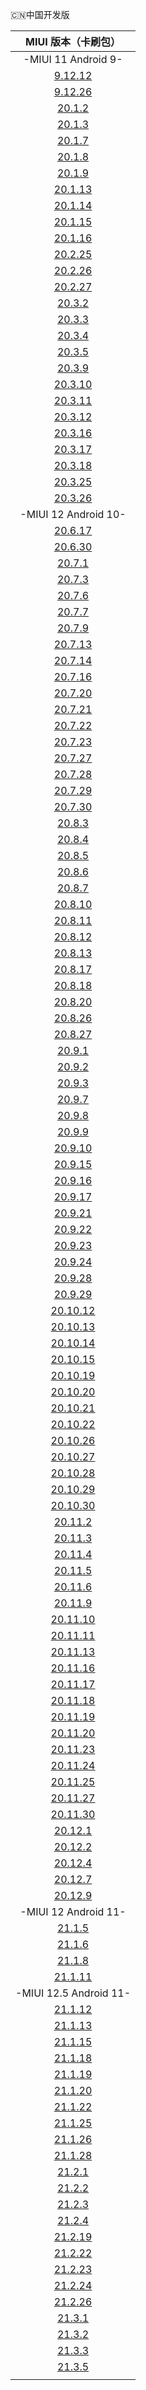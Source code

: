 🇨🇳中国开发版

| MIUI 版本（卡刷包） |
| :------: |
| -MIUI 11 Android 9- |
| [9.12.12](https://bigota.d.miui.com/9.12.12/miui_GINKGO_9.12.12_b085b46872_9.0.zip)    |
| [9.12.26](https://bigota.d.miui.com/9.12.26/miui_GINKGO_9.12.26_cb1d70c6f9_9.0.zip)    |
| [20.1.2](https://bigota.d.miui.com/20.1.2/miui_GINKGO_20.1.2_55eef1616e_9.0.zip)    |
| [20.1.3](https://bigota.d.miui.com/20.1.3/miui_GINKGO_20.1.3_c262a882cc_9.0.zip)    |
| [20.1.7](https://bigota.d.miui.com/20.1.7/miui_GINKGO_20.1.7_bdfb2ff8bb_9.0.zip)    |
| [20.1.8](https://bigota.d.miui.com/20.1.8/miui_GINKGO_20.1.8_45b34b89fe_9.0.zip)    |
| [20.1.9](https://bigota.d.miui.com/20.1.9/miui_GINKGO_20.1.9_762f051143_9.0.zip)    |
| [20.1.13](https://bigota.d.miui.com/20.1.13/miui_GINKGO_20.1.13_68fbdf746a_9.0.zip)    |
| [20.1.14](https://bigota.d.miui.com/20.1.14/miui_GINKGO_20.1.14_819bdf90dd_9.0.zip)    |
| [20.1.15](https://bigota.d.miui.com/20.1.15/miui_GINKGO_20.1.15_8991f3c44f_9.0.zip)    |
| [20.1.16](https://bigota.d.miui.com/20.1.16/miui_GINKGO_20.1.16_1b7294bdbb_9.0.zip)    |
| [20.2.25](https://bigota.d.miui.com/20.2.25/miui_GINKGO_20.2.25_1e06541c57_9.0.zip)    |
| [20.2.26](https://bigota.d.miui.com/20.2.26/miui_GINKGO_20.2.26_1a7b7a78bd_9.0.zip)    |
| [20.2.27](https://bigota.d.miui.com/20.2.27/miui_GINKGO_20.2.27_1c30fddd73_9.0.zip)    |
| [20.3.2](https://bigota.d.miui.com/20.3.2/miui_GINKGO_20.3.2_10f9c8fbff_9.0.zip)    |
| [20.3.3](https://bigota.d.miui.com/20.3.3/miui_GINKGO_20.3.3_5594ebe80b_9.0.zip)    |
| [20.3.4](https://bigota.d.miui.com/20.3.4/miui_GINKGO_20.3.4_fa9094f7c4_9.0.zip)    |
| [20.3.5](https://bigota.d.miui.com/20.3.5/miui_GINKGO_20.3.5_bb2dcc1530_9.0.zip)    |
| [20.3.9](https://bigota.d.miui.com/20.3.9/miui_GINKGO_20.3.9_1b595c8009_9.0.zip)    |
| [20.3.10](https://bigota.d.miui.com/20.3.10/miui_GINKGO_20.3.10_1a3d3dc8e3_9.0.zip)    |
| [20.3.11](https://bigota.d.miui.com/20.3.11/miui_GINKGO_20.3.11_21f39c6e83_9.0.zip)    |
| [20.3.12](https://bigota.d.miui.com/20.3.12/miui_GINKGO_20.3.12_b68a15e0c2_9.0.zip)    |
| [20.3.16](https://bigota.d.miui.com/20.3.16/miui_GINKGO_20.3.16_459c6f381a_9.0.zip)    |
| [20.3.17](https://bigota.d.miui.com/20.3.17/miui_GINKGO_20.3.17_b35a73549d_9.0.zip)    |
| [20.3.18](https://bigota.d.miui.com/20.3.18/miui_GINKGO_20.3.18_3bb022bebc_9.0.zip)    |
| [20.3.25](https://bigota.d.miui.com/20.3.25/miui_GINKGO_20.3.25_3de8dd6db0_9.0.zip)    |
| [20.3.26](https://bigota.d.miui.com/20.3.26/miui_GINKGO_20.3.26_45c815e2bf_9.0.zip)    |
| -MIUI 12 Android 10- |
| [20.6.17](https://bigota.d.miui.com/20.6.17/miui_GINKGO_20.6.17_50f25d9985_10.0.zip)    |
| [20.6.30](https://bigota.d.miui.com/20.6.30/miui_GINKGO_20.6.30_340e859187_10.0.zip)    |
| [20.7.1](https://bigota.d.miui.com/20.7.1/miui_GINKGO_20.7.1_5f079394ef_10.0.zip)    |
| [20.7.3](https://bigota.d.miui.com/20.7.3/miui_GINKGO_20.7.3_811db3924e_10.0.zip)    |
| [20.7.6](https://bigota.d.miui.com/20.7.6/miui_GINKGO_20.7.6_b370c168db_10.0.zip)    |
| [20.7.7](https://bigota.d.miui.com/20.7.7/miui_GINKGO_20.7.7_4cac4f5772_10.0.zip)    |
| [20.7.9](https://bigota.d.miui.com/20.7.9/miui_GINKGO_20.7.9_9fd9ff6ac6_10.0.zip)    |
| [20.7.13](https://bigota.d.miui.com/20.7.13/miui_GINKGO_20.7.13_3a1eb9bbe2_10.0.zip)    |
| [20.7.14](https://bigota.d.miui.com/20.7.14/miui_GINKGO_20.7.14_fd88028b79_10.0.zip)    |
| [20.7.16](https://bigota.d.miui.com/20.7.16/miui_GINKGO_20.7.16_7ea298f3e5_10.0.zip)    |
| [20.7.20](https://bigota.d.miui.com/20.7.20/miui_GINKGO_20.7.20_8417b9bd95_10.0.zip)    |
| [20.7.21](https://bigota.d.miui.com/20.7.21/miui_GINKGO_20.7.21_02401ed73e_10.0.zip)    |
| [20.7.22](https://bigota.d.miui.com/20.7.22/miui_GINKGO_20.7.22_99fc431c51_10.0.zip)    |
| [20.7.23](https://bigota.d.miui.com/20.7.23/miui_GINKGO_20.7.23_e2b7abec30_10.0.zip)    |
| [20.7.27](https://bigota.d.miui.com/20.7.27/miui_GINKGO_20.7.27_3114f5ed6f_10.0.zip)    |
| [20.7.28](https://bigota.d.miui.com/20.7.28/miui_GINKGO_20.7.28_36b48fb0b5_10.0.zip)    |
| [20.7.29](https://bigota.d.miui.com/20.7.29/miui_GINKGO_20.7.29_37d1252f86_10.0.zip)    |
| [20.7.30](https://bigota.d.miui.com/20.7.30/miui_GINKGO_20.7.30_d9e6345a7d_10.0.zip)    |
| [20.8.3](https://bigota.d.miui.com/20.8.3/miui_GINKGO_20.8.3_1b44898673_10.0.zip)    |
| [20.8.4](https://bigota.d.miui.com/20.8.4/miui_GINKGO_20.8.4_ebcd9cc368_10.0.zip)    |
| [20.8.5](https://bigota.d.miui.com/20.8.5/miui_GINKGO_20.8.5_1dbb6b35aa_10.0.zip)    |
| [20.8.6](https://bigota.d.miui.com/20.8.6/miui_GINKGO_20.8.6_c3712e4946_10.0.zip)    |
| [20.8.7](https://bigota.d.miui.com/20.8.7/miui_GINKGO_20.8.7_4674224de6_10.0.zip)    |
| [20.8.10](https://bigota.d.miui.com/20.8.10/miui_GINKGO_20.8.10_579da6c4cb_10.0.zip)    |
| [20.8.11](https://bigota.d.miui.com/20.8.11/miui_GINKGO_20.8.11_8b8ae0f6e3_10.0.zip)    |
| [20.8.12](https://bigota.d.miui.com/20.8.12/miui_GINKGO_20.8.12_33d7f8d47e_10.0.zip)    |
| [20.8.13](https://bigota.d.miui.com/20.8.13/miui_GINKGO_20.8.13_6ad83f7ed8_10.0.zip)    |
| [20.8.17](https://bigota.d.miui.com/20.8.17/miui_GINKGO_20.8.17_bc448dc569_10.0.zip)    |
| [20.8.18](https://bigota.d.miui.com/20.8.18/miui_GINKGO_20.8.18_2aabd03d4f_10.0.zip)    |
| [20.8.20](https://bigota.d.miui.com/20.8.20/miui_GINKGO_20.8.20_4de370baf0_10.0.zip)    |
| [20.8.26](https://bigota.d.miui.com/20.8.26/miui_GINKGO_20.8.26_ce785454ea_10.0.zip)    |
| [20.8.27](https://bigota.d.miui.com/20.8.27/miui_GINKGO_20.8.27_d76925be28_10.0.zip)    |
| [20.9.1](https://bigota.d.miui.com/20.9.1/miui_GINKGO_20.9.1_92b9b3dbbe_10.0.zip)    |
| [20.9.2](https://bigota.d.miui.com/20.9.2/miui_GINKGO_20.9.2_5d799a8abf_10.0.zip)    |
| [20.9.3](https://bigota.d.miui.com/20.9.3/miui_GINKGO_20.9.3_967a337508_10.0.zip)    |
| [20.9.7](https://bigota.d.miui.com/20.9.7/miui_GINKGO_20.9.7_c766f00b52_10.0.zip)    |
| [20.9.8](https://bigota.d.miui.com/20.9.8/miui_GINKGO_20.9.8_20ca14b79e_10.0.zip)    |
| [20.9.9](https://bigota.d.miui.com/20.9.9/miui_GINKGO_20.9.9_f1bb1e711f_10.0.zip)    |
| [20.9.10](https://bigota.d.miui.com/20.9.10/miui_GINKGO_20.9.10_a88eaf7bf7_10.0.zip)    |
| [20.9.15](https://bigota.d.miui.com/20.9.15/miui_GINKGO_20.9.15_e3cd89e338_10.0.zip)    |
| [20.9.16](https://bigota.d.miui.com/20.9.16/miui_GINKGO_20.9.16_ea8b63d0ea_10.0.zip)    |
| [20.9.17](https://bigota.d.miui.com/20.9.17/miui_GINKGO_20.9.17_002af6c624_10.0.zip)    |
| [20.9.21](https://bigota.d.miui.com/20.9.21/miui_GINKGO_20.9.21_5194119b92_10.0.zip)    |
| [20.9.22](https://bigota.d.miui.com/20.9.22/miui_GINKGO_20.9.22_7aab154be0_10.0.zip)    |
| [20.9.23](https://bigota.d.miui.com/20.9.23/miui_GINKGO_20.9.23_09ed6ffaad_10.0.zip)    |
| [20.9.24](https://bigota.d.miui.com/20.9.24/miui_GINKGO_20.9.24_b48a143998_10.0.zip)    |
| [20.9.28](https://bigota.d.miui.com/20.9.28/miui_GINKGO_20.9.28_1182ad8145_10.0.zip)    |
| [20.9.29](https://bigota.d.miui.com/20.9.29/miui_GINKGO_20.9.29_5ae8eaf238_10.0.zip)    |
| [20.10.12](https://bigota.d.miui.com/20.10.12/miui_GINKGO_20.10.12_8241603c10_10.0.zip)    |
| [20.10.13](https://bigota.d.miui.com/20.10.13/miui_GINKGO_20.10.13_9e23eea0f1_10.0.zip)    |
| [20.10.14](https://bigota.d.miui.com/20.10.14/miui_GINKGO_20.10.14_6eeb783fc4_10.0.zip)    |
| [20.10.15](https://bigota.d.miui.com/20.10.15/miui_GINKGO_20.10.15_c1e6c35dc4_10.0.zip)    |
| [20.10.19](https://bigota.d.miui.com/20.10.19/miui_GINKGO_20.10.19_c56081667d_10.0.zip)    |
| [20.10.20](https://bigota.d.miui.com/20.10.20/miui_GINKGO_20.10.20_6811fa3c56_10.0.zip)    |
| [20.10.21](https://bigota.d.miui.com/20.10.21/miui_GINKGO_20.10.21_d2e9d5989a_10.0.zip)    |
| [20.10.22](https://bigota.d.miui.com/20.10.22/miui_GINKGO_20.10.22_2cfdf45cab_10.0.zip)    |
| [20.10.26](https://bigota.d.miui.com/20.10.26/miui_GINKGO_20.10.26_1ab681b6e2_10.0.zip)    |
| [20.10.27](https://bigota.d.miui.com/20.10.27/miui_GINKGO_20.10.27_071ec08604_10.0.zip)    |
| [20.10.28](https://bigota.d.miui.com/20.10.28/miui_GINKGO_20.10.28_11fc7ce3e0_10.0.zip)    |
| [20.10.29](https://bigota.d.miui.com/20.10.29/miui_GINKGO_20.10.29_02831b758b_10.0.zip)    |
| [20.10.30](https://bigota.d.miui.com/20.10.30/miui_GINKGO_20.10.30_97f743816b_10.0.zip)    |
| [20.11.2](https://bigota.d.miui.com/20.11.2/miui_GINKGO_20.11.2_5f3c0424c5_10.0.zip)    |
| [20.11.3](https://bigota.d.miui.com/20.11.3/miui_GINKGO_20.11.3_f2c89a6cbb_10.0.zip)    |
| [20.11.4](https://bigota.d.miui.com/20.11.4/miui_GINKGO_20.11.4_b7a2d0f7f3_10.0.zip)    |
| [20.11.5](https://bigota.d.miui.com/20.11.5/miui_GINKGO_20.11.5_2295d79449_10.0.zip)    |
| [20.11.6](https://bigota.d.miui.com/20.11.6/miui_GINKGO_20.11.6_84939e4578_10.0.zip)    |
| [20.11.9](https://bigota.d.miui.com/20.11.9/miui_GINKGO_20.11.9_5ab07412cf_10.0.zip)    |
| [20.11.10](https://bigota.d.miui.com/20.11.10/miui_GINKGO_20.11.10_fe69cc4344_10.0.zip)    |
| [20.11.11](https://bigota.d.miui.com/20.11.11/miui_GINKGO_20.11.11_ba1dd2e155_10.0.zip)    |
| [20.11.13](https://bigota.d.miui.com/20.11.13/miui_GINKGO_20.11.13_dca296d649_10.0.zip)    |
| [20.11.16](https://bigota.d.miui.com/20.11.16/miui_GINKGO_20.11.16_d2c7ff6d9d_10.0.zip)    |
| [20.11.17](https://bigota.d.miui.com/20.11.17/miui_GINKGO_20.11.17_ff8037d3ea_10.0.zip)    |
| [20.11.18](https://bigota.d.miui.com/20.11.18/miui_GINKGO_20.11.18_368591d347_10.0.zip)    |
| [20.11.19](https://bigota.d.miui.com/20.11.19/miui_GINKGO_20.11.19_b79281f08d_10.0.zip)    |
| [20.11.20](https://bigota.d.miui.com/20.11.20/miui_GINKGO_20.11.20_56287a53e1_10.0.zip)    |
| [20.11.23](https://bigota.d.miui.com/20.11.23/miui_GINKGO_20.11.23_d548c113b0_10.0.zip)    |
| [20.11.24](https://bigota.d.miui.com/20.11.24/miui_GINKGO_20.11.24_154e2226cc_10.0.zip)    |
| [20.11.25](https://bigota.d.miui.com/20.11.25/miui_GINKGO_20.11.25_c78c2a8d95_10.0.zip)    |
| [20.11.27](https://bigota.d.miui.com/20.11.27/miui_GINKGO_20.11.27_56965582ed_10.0.zip)    |
| [20.11.30](https://bigota.d.miui.com/20.11.30/miui_GINKGO_20.11.30_799ab6d36a_10.0.zip)    |
| [20.12.1](https://bigota.d.miui.com/20.12.1/miui_GINKGO_20.12.1_448b475b3b_10.0.zip)    |
| [20.12.2](https://bigota.d.miui.com/20.12.2/miui_GINKGO_20.12.2_2859fdf5c0_10.0.zip)    |
| [20.12.4](https://bigota.d.miui.com/20.12.4/miui_GINKGO_20.12.4_899aa79834_10.0.zip)    |
| [20.12.7](https://bigota.d.miui.com/20.12.7/miui_GINKGO_20.12.7_2d7c2ec6a8_10.0.zip)    |
| [20.12.9](https://bigota.d.miui.com/20.12.9/miui_GINKGO_20.12.9_7c5ed1cb0b_10.0.zip)    |
| -MIUI 12 Android 11- |
| [21.1.5](https://bigota.d.miui.com/21.1.5/miui_GINKGO_21.1.5_3ac3f90403_11.0.zip)    |
| [21.1.6](https://bigota.d.miui.com/21.1.6/miui_GINKGO_21.1.6_112338b429_11.0.zip)    |
| [21.1.8](https://bigota.d.miui.com/21.1.8/miui_GINKGO_21.1.8_10a2e3ce62_11.0.zip)    |
| [21.1.11](https://bigota.d.miui.com/21.1.11/miui_GINKGO_21.1.11_d9c1f350e4_11.0.zip)    |
| -MIUI 12.5 Android 11- |
| [21.1.12](https://bigota.d.miui.com/21.1.12/miui_GINKGO_21.1.12_9b33435897_11.0.zip)    |
| [21.1.13](https://bigota.d.miui.com/21.1.13/miui_GINKGO_21.1.13_9741dd947a_11.0.zip)    |
| [21.1.15](https://bigota.d.miui.com/21.1.15/miui_GINKGO_21.1.15_3304480838_11.0.zip)    |
| [21.1.18](https://bigota.d.miui.com/21.1.18/miui_GINKGO_21.1.18_5b559f0e38_11.0.zip)    |
| [21.1.19](https://bigota.d.miui.com/21.1.19/miui_GINKGO_21.1.19_30e70f5f42_11.0.zip)    |
| [21.1.20](https://bigota.d.miui.com/21.1.20/miui_GINKGO_21.1.20_7369d25584_11.0.zip)    |
| [21.1.22](https://bigota.d.miui.com/21.1.22/miui_GINKGO_21.1.22_5b472021c4_11.0.zip)    |
| [21.1.25](https://bigota.d.miui.com/21.1.25/miui_GINKGO_21.1.25_6bd1568839_11.0.zip)    |
| [21.1.26](https://bigota.d.miui.com/21.1.26/miui_GINKGO_21.1.26_7c7f38ea80_11.0.zip)    |
| [21.1.28](https://bigota.d.miui.com/21.1.28/miui_GINKGO_21.1.28_e061536096_11.0.zip)    |
| [21.2.1](https://bigota.d.miui.com/21.2.1/miui_GINKGO_21.2.1_de24f9c1f7_11.0.zip)    |
| [21.2.2](https://bigota.d.miui.com/21.2.2/miui_GINKGO_21.2.2_70518d0d73_11.0.zip)    |
| [21.2.3](https://bigota.d.miui.com/21.2.3/miui_GINKGO_21.2.3_99c99353ec_11.0.zip)    |
| [21.2.4](https://bigota.d.miui.com/21.2.4/miui_GINKGO_21.2.4_569aad7c5a_11.0.zip)    |
| [21.2.19](https://bigota.d.miui.com/21.2.19/miui_GINKGO_21.2.19_f8e7e6db35_11.0.zip)    |
| [21.2.22](https://bigota.d.miui.com/21.2.22/miui_GINKGO_21.2.22_49b813f4ec_11.0.zip)    |
| [21.2.23](https://bigota.d.miui.com/21.2.23/miui_GINKGO_21.2.23_32d832ff97_11.0.zip)    |
| [21.2.24](https://bigota.d.miui.com/21.2.24/miui_GINKGO_21.2.24_a31bf4a693_11.0.zip)    |
| [21.2.26](https://bigota.d.miui.com/21.2.26/miui_GINKGO_21.2.26_61b9456199_11.0.zip)    |
| [21.3.1](https://bigota.d.miui.com/21.3.1/miui_GINKGO_21.3.1_11d6052d14_11.0.zip)    |
| [21.3.2](https://bigota.d.miui.com/21.3.2/miui_GINKGO_21.3.2_2361cb7719_11.0.zip)    |
| [21.3.3](https://bigota.d.miui.com/21.3.3/miui_GINKGO_21.3.3_07ea2e51d8_11.0.zip)    |
| [21.3.5](https://hugeota.d.miui.com/21.3.5/miui_GINKGO_21.3.5_dfbe7c1305_11.0.zip)    |
| []()    |
